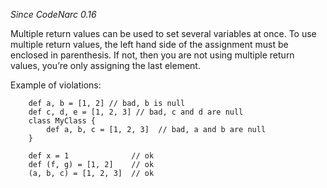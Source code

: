 *Since CodeNarc 0.16*

Multiple return values can be used to set several variables at once. To
use multiple return values, the left hand side of the assignment must be
enclosed in parenthesis. If not, then you are not using multiple return
values, you’re only assigning the last element.

Example of violations:

        def a, b = [1, 2] // bad, b is null
        def c, d, e = [1, 2, 3] // bad, c and d are null
        class MyClass {
            def a, b, c = [1, 2, 3]  // bad, a and b are null
        }
        
        def x = 1              // ok
        def (f, g) = [1, 2]    // ok
        (a, b, c) = [1, 2, 3]  // ok
